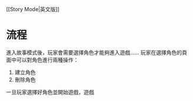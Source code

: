 [[Story Mode|英文版]]

# 流程
進入故事模式後，玩家會需要選擇角色才能夠進入遊戲……
玩家在選擇角色的頁面中可以對角色進行兩種操作：
1. 建立角色
2. 刪除角色

一旦玩家選擇好角色並開始遊戲，遊戲
